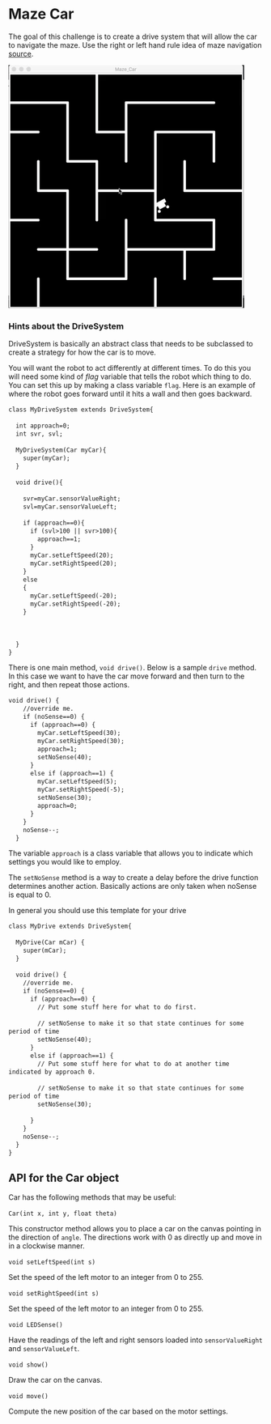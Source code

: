 # Maze Car

The goal of this challenge is to create a drive system that 
will allow the car to navigate the maze. Use the right or left hand rule 
idea of maze navigation [source](http://arcbotics.com/lessons/maze-solving-home-lessons/). 

![GIF of Robot Solving Maze](https://github.com/Choate-Robotics/Maze_Car/blob/master/Maze%20Solver.gif)

### Hints about the DriveSystem

DriveSystem is basically an abstract class that needs to be subclassed to create a strategy for how the car is to move. 

You will want the robot to act differently at different times. To do this you will need some kind of *flag* variable that tells the robot which thing to do. You can set this up by making a class variable ```flag```. Here is an example of where the robot goes forward until it hits a wall and then goes backward.

```
class MyDriveSystem extends DriveSystem{

  int approach=0;
  int svr, svl;

  MyDriveSystem(Car myCar){
    super(myCar);
  }

  void drive(){

    svr=myCar.sensorValueRight;
    svl=myCar.sensorValueLeft;

    if (approach==0){
      if (svl>100 || svr>100){
        approach==1;
      }
      myCar.setLeftSpeed(20);
      myCar.setRightSpeed(20);
    }
    else
    {
      myCar.setLeftSpeed(-20);
      myCar.setRightSpeed(-20);
    }



  }
}
```


There is one main method, ```void drive()```. Below is a sample ```drive``` method. In this case we want to have the car move 
forward and then turn to the right, and then repeat those actions.

```
void drive() {
    //override me.
    if (noSense==0) {
      if (approach==0) {
        myCar.setLeftSpeed(30);
        myCar.setRightSpeed(30);
        approach=1;
        setNoSense(40);        
      } 
      else if (approach==1) {
        myCar.setLeftSpeed(5);
        myCar.setRightSpeed(-5);
        setNoSense(30);
        approach=0;
      }
    }
    noSense--;
  }
```

The variable ```approach``` is a class variable that allows you to indicate which settings you would like to employ. 

The ```setNoSense``` method is a way to create a delay before the drive function determines another action. Basically actions are only 
taken when noSense is equal to 0.

In general you should use this template for your drive 

```
class MyDrive extends DriveSystem{
  
  MyDrive(Car mCar) {
    super(mCar);
  }
  
  void drive() {
    //override me.
    if (noSense==0) {
      if (approach==0) {
        // Put some stuff here for what to do first.
        
        // setNoSense to make it so that state continues for some period of time
        setNoSense(40);        
      } 
      else if (approach==1) {
        // Put some stuff here for what to do at another time indicated by approach 0.
        
        // setNoSense to make it so that state continues for some period of time
        setNoSense(30);
        
      }
    }
    noSense--;
  }
}
```



## API for the Car object

Car has the following methods that may be useful:

```Car(int x, int y, float theta)```

This constructor method allows you to place a car on the canvas pointing in the direction of ```angle```. The directions work 
with 0 as directly up and move in in a clockwise manner.

```void setLeftSpeed(int s)``` 

Set the speed of the left motor to an integer from 0 to 255. 

```void setRightSpeed(int s)``` 

Set the speed of the left motor to an integer from 0 to 255. 

```void LEDSense()```

Have the readings of the left and right sensors loaded into ```sensorValueRight``` and ```sensorValueLeft```.

```void show()``` 

Draw the car on the canvas.

```void move()```

Compute the new position of the car based on the motor settings.

